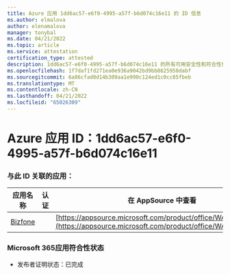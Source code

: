 ```yaml
---
title: Azure 应用 1dd6ac57-e6f0-4995-a57f-b6d074c16e11 的 ID 信息
ms.author: elmalova
author: elenamalova
manager: tonybal
ms.date: 04/21/2022
ms.topic: article
ms.service: attestation
certification_type: attested
description: 1dd6ac57-e6f0-4995-a57f-b6d074c16e11 的所有可用安全性和符合性信息。
ms.openlocfilehash: 1f7daf1fd271ea0e936a9042bd9bb8625958dabf
ms.sourcegitcommit: 6a86cfad0d14b309aa1e990c124ed1c0cc85fbeb
ms.translationtype: MT
ms.contentlocale: zh-CN
ms.lasthandoff: 04/21/2022
ms.locfileid: "65026309"
---
```

# <a name="azure-app-id-1dd6ac57-e6f0-4995-a57f-b6d074c16e11"></a>Azure 应用 ID：1dd6ac57-e6f0-4995-a57f-b6d074c16e11


### <a name="apps-associated-with-this-id"></a>与此 ID 关联的应用：
| **应用名称** | **认证** | **在 AppSource 中查看** |
|--------------|---------------|-----------------------|
| [Bizfone](../forward/WA200000874.md) |  | [https://appsource.microsoft.com/product/office/WA200000874](https://appsource.microsoft.com/product/office/WA200000874) |

### <a name="microsoft-365-app-compliance-status"></a>Microsoft 365应用符合性状态
- 发布者证明状态：已完成
